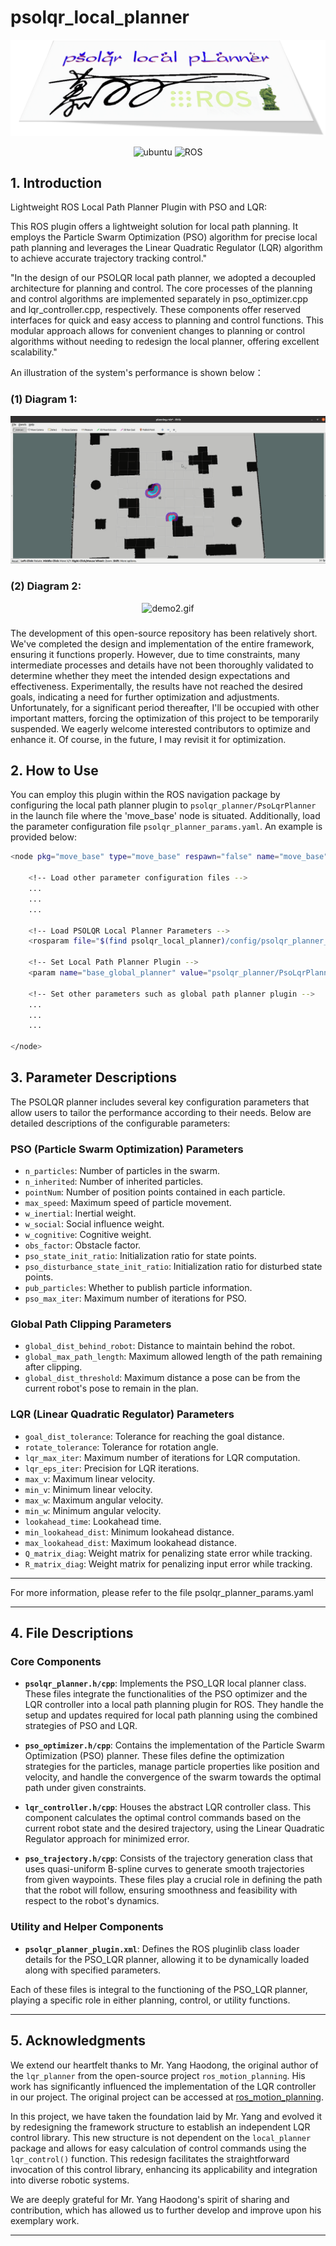 # psolqr_local_planner

![psolqrLocalPLanner](assets/psolqrLocalPLanner.png)

<p align="center">
    <img width="100px" height="20px" src="https://img.shields.io/badge/Ubuntu-20.04-orange?logo=Ubuntu&Ubuntu-20.04"
        alt="ubuntu" />
    <img width="100px" height="20px" src="https://img.shields.io/badge/ROS-noetic-blue?logo=ROS&ROS=noetic" alt="ROS" />
</p>

## 1. Introduction

Lightweight ROS Local Path Planner Plugin with PSO and LQR:

This ROS plugin offers a lightweight solution for local path planning. It employs the Particle Swarm Optimization (PSO) algorithm for precise local path planning and leverages the Linear Quadratic Regulator (LQR) algorithm to achieve accurate trajectory tracking control."

"In the design of our PSOLQR local path planner, we adopted a decoupled architecture for planning and control. The core processes of the planning and control algorithms are implemented separately in pso_optimizer.cpp and lqr_controller.cpp, respectively. These components offer reserved interfaces for quick and easy access to planning and control functions. This modular approach allows for convenient changes to planning or control algorithms without needing to redesign the local planner, offering excellent scalability."

An illustration of the system's performance is shown below：


### (1) Diagram 1:

<div align="center">
  <img src="assets/psolqrPlanner.gif" alt="demo1.gif">
</div>

### (2) Diagram 2:

<div align="center">
  <img src="assets/psolqrPlanner2.gif" alt="demo2.gif">
</div>


###


The development of this open-source repository has been relatively short. We've completed the design and implementation of the entire framework, ensuring it functions properly. However, due to time constraints, many intermediate processes and details have not been thoroughly validated to determine whether they meet the intended design expectations and effectiveness. Experimentally, the results have not reached the desired goals, indicating a need for further optimization and adjustments. Unfortunately, for a significant period thereafter, I'll be occupied with other important matters, forcing the optimization of this project to be temporarily suspended. We eagerly welcome interested contributors to optimize and enhance it. Of course, in the future, I may revisit it for optimization.



## 2. How to Use


You can employ this plugin within the ROS navigation package by configuring the local path planner plugin to `psolqr_planner/PsoLqrPlanner` in the launch file where the 'move_base' node is situated. Additionally, load the parameter configuration file `psolqr_planner_params.yaml`. An example is provided below:

```bash
<node pkg="move_base" type="move_base" respawn="false" name="move_base" output="screen">

    <!-- Load other parameter configuration files -->
    ...
    ...
    ...

    <!-- Load PSOLQR Local Planner Parameters -->
    <rosparam file="$(find psolqr_local_planner)/config/psolqr_planner_params.yaml" command="load" />

    <!-- Set Local Path Planner Plugin -->
    <param name="base_global_planner" value="psolqr_planner/PsoLqrPlanner" />

    <!-- Set other parameters such as global path planner plugin -->
    ...
    ...
    ...

</node>
```

## 3. Parameter Descriptions

The PSOLQR planner includes several key configuration parameters that allow users to tailor the performance according to their needs. Below are detailed descriptions of the configurable parameters:

### PSO (Particle Swarm Optimization) Parameters

- `n_particles`: Number of particles in the swarm.
- `n_inherited`: Number of inherited particles.
- `pointNum`: Number of position points contained in each particle.
- `max_speed`: Maximum speed of particle movement.
- `w_inertial`: Inertial weight.
- `w_social`: Social influence weight.
- `w_cognitive`: Cognitive weight.
- `obs_factor`: Obstacle factor.
- `pso_state_init_ratio`: Initialization ratio for state points.
- `pso_disturbance_state_init_ratio`: Initialization ratio for disturbed state points.
- `pub_particles`: Whether to publish particle information.
- `pso_max_iter`: Maximum number of iterations for PSO.

### Global Path Clipping Parameters

- `global_dist_behind_robot`: Distance to maintain behind the robot.
- `global_max_path_length`: Maximum allowed length of the path remaining after clipping.
- `global_dist_threshold`: Maximum distance a pose can be from the current robot's pose to remain in the plan.

### LQR (Linear Quadratic Regulator) Parameters

- `goal_dist_tolerance`: Tolerance for reaching the goal distance.
- `rotate_tolerance`: Tolerance for rotation angle.
- `lqr_max_iter`: Maximum number of iterations for LQR computation.
- `lqr_eps_iter`: Precision for LQR iterations.
- `max_v`: Maximum linear velocity.
- `min_v`: Minimum linear velocity.
- `max_w`: Maximum angular velocity.
- `min_w`: Minimum angular velocity.
- `lookahead_time`: Lookahead time.
- `min_lookahead_dist`: Minimum lookahead distance.
- `max_lookahead_dist`: Maximum lookahead distance.
- `Q_matrix_diag`: Weight matrix for penalizing state error while tracking.
- `R_matrix_diag`: Weight matrix for penalizing input error while tracking.

---

For more information, please refer to the file psolqr_planner_params.yaml

---

## 4. File Descriptions

### Core Components

- **`psolqr_planner.h/cpp`**: Implements the PSO_LQR local planner class. These files integrate the functionalities of the PSO optimizer and the LQR controller into a local path planning plugin for ROS. They handle the setup and updates required for local path planning using the combined strategies of PSO and LQR.

- **`pso_optimizer.h/cpp`**: Contains the implementation of the Particle Swarm Optimization (PSO) planner. These files define the optimization strategies for the particles, manage particle properties like position and velocity, and handle the convergence of the swarm towards the optimal path under given constraints.

- **`lqr_controller.h/cpp`**: Houses the abstract LQR controller class. This component calculates the optimal control commands based on the current robot state and the desired trajectory, using the Linear Quadratic Regulator approach for minimized error.

- **`pso_trajectory.h/cpp`**: Consists of the trajectory generation class that uses quasi-uniform B-spline curves to generate smooth trajectories from given waypoints. These files play a crucial role in defining the path that the robot will follow, ensuring smoothness and feasibility with respect to the robot's dynamics.

### Utility and Helper Components

- **`psolqr_planner_plugin.xml`**: Defines the ROS pluginlib class loader details for the PSO_LQR planner, allowing it to be dynamically loaded along with specified parameters.

Each of these files is integral to the functioning of the PSO_LQR planner, playing a specific role in either planning, control, or utility functions.

--- 


## 5. Acknowledgments

We extend our heartfelt thanks to Mr. Yang Haodong, the original author of the `lqr_planner` from the open-source project `ros_motion_planning`. His work has significantly influenced the implementation of the LQR controller in our project. The original project can be accessed at [ros_motion_planning](https://github.com/ai-winter/ros_motion_planning).

In this project, we have taken the foundation laid by Mr. Yang and evolved it by redesigning the framework structure to establish an independent LQR control library. This new structure is not dependent on the `local_planner` package and allows for easy calculation of control commands using the `lqr_control()` function. This redesign facilitates the straightforward invocation of this control library, enhancing its applicability and integration into diverse robotic systems.

We are deeply grateful for Mr. Yang Haodong's spirit of sharing and contribution, which has allowed us to further develop and improve upon his exemplary work.

--- 





